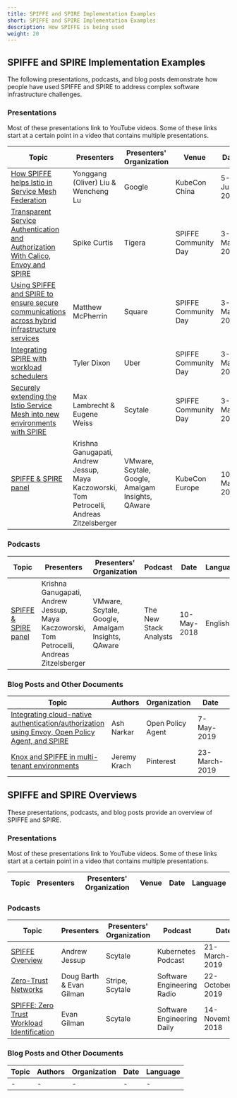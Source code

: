 ```yaml
---
title: SPIFFE and SPIRE Implementation Examples
short: SPIFFE and SPIRE Implementation Examples
description: How SPIFFE is being used
weight: 20
---
```



## SPIFFE and SPIRE Implementation Examples

The following presentations, podcasts, and blog posts demonstrate how people have used SPIFFE and SPIRE to address complex software infrastructure challenges.

### Presentations

Most of these presentations link to YouTube videos. Some of these links start at a certain point in a video that contains multiple presentations.

| Topic | Presenters | Presenters' Organization | Venue | Date | Language |
| --- | --- | --- | --- | --- | --- |
| [How SPIFFE helps Istio in Service Mesh Federation](https://www.youtube.com/watch?v=SCBksDnA2rU) | Yonggang (Oliver) Liu & Wencheng Lu | Google | KubeCon China | 5-July-2019 | English |
[Transparent Service Authentication and Authorization With Calico, Envoy and SPIRE](https://youtu.be/H5IlmYmEDKk?t=7812) | Spike Curtis | Tigera | SPIFFE Community Day | 3-May-2019 | English |
| [Using SPIFFE and SPIRE to ensure secure communications across hybrid infrastructure services](https://youtu.be/H5IlmYmEDKk?t=2585) | Matthew McPherrin | Square | SPIFFE Community Day | 3-May-2019 | English |
| [Integrating SPIRE with workload schedulers](https://youtu.be/H5IlmYmEDKk?t=4703) | Tyler Dixon | Uber | SPIFFE Community Day | 3-May-2019 | English |
| [Securely extending the Istio Service Mesh into new environments with SPIRE](https://youtu.be/H5IlmYmEDKk?t=8896) | Max Lambrecht & Eugene Weiss | Scytale | SPIFFE Community Day | 3-May-2019 | English |
| [SPIFFE & SPIRE panel](https://thenewstack.io/pancakes-at-kubecon-cloudnativecon-eu-all-about-spiffe-and-spire/) | Krishna Ganugapati, Andrew Jessup,  Maya Kaczoworski, Tom Petrocelli, Andreas Zitzelsberger | VMware, Scytale, Google, Amalgam Insights, QAware | KubeCon Europe | 10-May-2018 | English |

### Podcasts

| Topic | Presenters | Presenters' Organization | Podcast | Date | Language |
| --- | --- | --- | --- | --- | --- |
| [SPIFFE & SPIRE panel](https://thenewstack.io/pancakes-at-kubecon-cloudnativecon-eu-all-about-spiffe-and-spire/) | Krishna Ganugapati, Andrew Jessup,  Maya Kaczoworski, Tom Petrocelli, Andreas Zitzelsberger | VMware, Scytale, Google, Amalgam Insights, QAware | The New Stack Analysts  | 10-May-2018 | English |

### Blog Posts and Other Documents

| Topic | Authors | Organization | Date | Language |
| --- | --- | --- | --- | --- |
| [Integrating cloud-native authentication/authorization using Envoy, Open Policy Agent, and SPIRE](https://blog.openpolicyagent.org/envoy-external-authorization-with-opa-578213ed567c) | Ash Narkar | Open Policy Agent | 7-May-2019 | English |
| [Knox and SPIFFE in multi-tenant environments](https://medium.com/pinterest-engineering/secret-management-in-multi-tenant-environments-debc9236a744) | Jeremy Krach | Pinterest | 23-March-2019 | English |


## SPIFFE and SPIRE Overviews

These presentations, podcasts, and blog posts provide an overview of SPIFFE and SPIRE.

### Presentations

Most of these presentations link to YouTube videos. Some of these links start at a certain point in a video that contains multiple presentations.

| Topic | Presenters | Presenters' Organization | Venue | Date | Language |
| --- | --- | --- | --- | --- | --- |
<!---
This is more Scytale than SPIFFE
[Umair Khan and Emiliano Berenbaum](https://videopress.com/v/YoNNluhp) | Umair Khan and Emiliano Berenbaum | Scytale | RSA Conference | 6-March-2019 | English |
--->

<!---
| [Service Identity and Authentication Experiences at Netflix](https://www.crowdcast.io/e/7ma0y2ia) | Manish Mehta | Netflix | 28-March-2019 | Registration required. Starts at 4:08. |
| [](https://www.crowdcast.io/e/7ma0y2ia) | Simon Gibson | Gigaom | 28-March-2019 | Registration required. Starts at 46:20. ANY SPIFFE/SPIRE IN HERE??? |
--->

### Podcasts

| Topic | Presenters | Presenters' Organization | Podcast | Date | Language |
| --- | --- | --- | --- | --- | --- |
| [SPIFFE Overview](https://kubernetespodcast.com/episode/045-spiffe/) | Andrew Jessup | Scytale | Kubernetes Podcast | 21-March-2019 | English |
| [Zero-Trust Networks](https://www.se-radio.net/2019/10/episode-385-evan-gilman-and-doug-barth-on-zero-trust-networks/) | Doug Barth & Evan Gilman | Stripe, Scytale | Software Engineering Radio | 22-October-2019 | English |
| [SPIFFE: Zero Trust Workload Identification](https://softwareengineeringdaily.com/2018/11/14/spiffe-zero-trust-workload-identification-with-evan-gilman/) | Evan Gilman | Scytale | Software Engineering Daily | 14-November-2018 | English |

### Blog Posts and Other Documents

| Topic | Authors | Organization | Date | Language |
| --- | --- | --- | --- | --- |
| - | - | - | - | - |




<!---
This is a bucket for other videos and prose on the web that related to SPI* but are not case studies.



Secret management in multi-tenant environments (Knox) @Pinterest
https://medium.com/pinterest-engineering/secret-management-in-multi-tenant-environments-debc9236a744

--->
